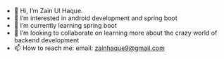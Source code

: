 - 👋 Hi, I’m Zain Ul Haque.
- 👀 I’m interested in android development and spring boot
- 🌱 I’m currently learning spring boot
- 💞️ I’m looking to collaborate on learning more about the crazy world of backend development
- 📫 How to reach me: email: zainhaque9@gmail.com

<!---
aztek6699/aztek6699 is a ✨ special ✨ repository because its `README.md` (this file) appears on your GitHub profile.
You can click the Preview link to take a look at your changes.
--->
